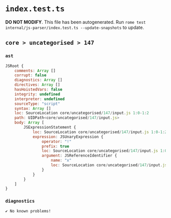 # `index.test.ts`

**DO NOT MODIFY**. This file has been autogenerated. Run `rome test internal/js-parser/index.test.ts --update-snapshots` to update.

## `core > uncategorised > 147`

### `ast`

```javascript
JSRoot {
	comments: Array []
	corrupt: false
	diagnostics: Array []
	directives: Array []
	hasHoistedVars: false
	integrity: undefined
	interpreter: undefined
	sourceType: "script"
	syntax: Array []
	loc: SourceLocation core/uncategorised/147/input.js 1:0-1:2
	path: UIDPath<core/uncategorised/147/input.js>
	body: Array [
		JSExpressionStatement {
			loc: SourceLocation core/uncategorised/147/input.js 1:0-1:2
			expression: JSUnaryExpression {
				operator: "!"
				prefix: true
				loc: SourceLocation core/uncategorised/147/input.js 1:0-1:2
				argument: JSReferenceIdentifier {
					name: "x"
					loc: SourceLocation core/uncategorised/147/input.js 1:1-1:2 (x)
				}
			}
		}
	]
}
```

### `diagnostics`

```
✔ No known problems!

```
